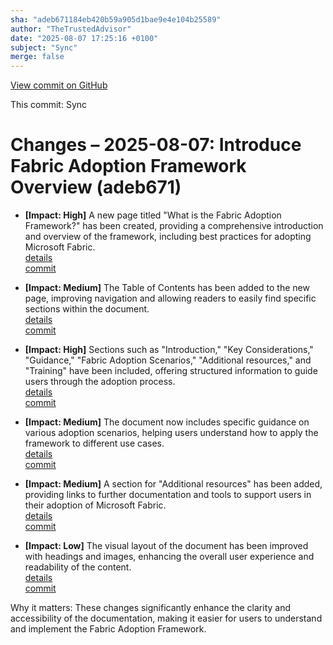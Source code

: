```yaml
---
sha: "adeb671184eb420b59a905d1bae9e4e104b25589"
author: "TheTrustedAdvisor"
date: "2025-08-07 17:25:16 +0100"
subject: "Sync"
merge: false
---
```


[View commit on GitHub](https://github.com/TheTrustedAdvisor/FabricAdoptionFramework/commit/adeb671184eb420b59a905d1bae9e4e104b25589)

This commit: Sync

# Changes – 2025-08-07: Introduce Fabric Adoption Framework Overview (adeb671)

- **[Impact: High]** A new page titled "What is the Fabric Adoption Framework?" has been created, providing a comprehensive introduction and overview of the framework, including best practices for adopting Microsoft Fabric.  
   [details](/docs/about/changes/2025-08-07-what-is-the-fabric-adoption-framework)  
   [commit](https://github.com/TheTrustedAdvisor/FabricAdoptionFramework/commit/adeb671184eb420b59a905d1bae9e4e104b25589)

- **[Impact: Medium]** The Table of Contents has been added to the new page, improving navigation and allowing readers to easily find specific sections within the document.  
   [details](/docs/about/changes/2025-08-07-what-is-the-fabric-adoption-framework)  
   [commit](https://github.com/TheTrustedAdvisor/FabricAdoptionFramework/commit/adeb671184eb420b59a905d1bae9e4e104b25589)

- **[Impact: High]** Sections such as "Introduction," "Key Considerations," "Guidance," "Fabric Adoption Scenarios," "Additional resources," and "Training" have been included, offering structured information to guide users through the adoption process.  
   [details](/docs/about/changes/2025-08-07-what-is-the-fabric-adoption-framework)  
   [commit](https://github.com/TheTrustedAdvisor/FabricAdoptionFramework/commit/adeb671184eb420b59a905d1bae9e4e104b25589)

- **[Impact: Medium]** The document now includes specific guidance on various adoption scenarios, helping users understand how to apply the framework to different use cases.  
   [details](/docs/about/changes/2025-08-07-what-is-the-fabric-adoption-framework)  
   [commit](https://github.com/TheTrustedAdvisor/FabricAdoptionFramework/commit/adeb671184eb420b59a905d1bae9e4e104b25589)

- **[Impact: Medium]** A section for "Additional resources" has been added, providing links to further documentation and tools to support users in their adoption of Microsoft Fabric.  
   [details](/docs/about/changes/2025-08-07-what-is-the-fabric-adoption-framework)  
   [commit](https://github.com/TheTrustedAdvisor/FabricAdoptionFramework/commit/adeb671184eb420b59a905d1bae9e4e104b25589)

- **[Impact: Low]** The visual layout of the document has been improved with headings and images, enhancing the overall user experience and readability of the content.  
   [details](/docs/about/changes/2025-08-07-what-is-the-fabric-adoption-framework)  
   [commit](https://github.com/TheTrustedAdvisor/FabricAdoptionFramework/commit/adeb671184eb420b59a905d1bae9e4e104b25589)

Why it matters: These changes significantly enhance the clarity and accessibility of the documentation, making it easier for users to understand and implement the Fabric Adoption Framework.
